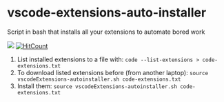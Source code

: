 # vscode-extensions-auto-installer
Script in bash that installs all your extensions to automate bored work

![](https://img.shields.io/badge/Shell_Script-121011?style=for-the-badge&logo=gnu-bash&logoColor=white)
[![HitCount](https://hits.dwyl.com/gitblanc/vscode-extensions-auto-installer.svg?style=flat-square)](http://hits.dwyl.com/gitblanc/vscode-extensions-auto-installer)


1. List installed extensions to a file with: `code --list-extensions > code-extensions.txt`
2. To download listed extensions before (from another laptop): `source vscodeExtensions-autoinstaller.sh code-extensions.txt`
3. Install them: `source vscodeExtensions-autoinstaller.sh code-extensions.txt`



